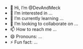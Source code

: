 - 👋 Hi, I’m @DevAndMeck
- 👀 I’m interested in ...
- 🌱 I’m currently learning ...
- 💞️ I’m looking to collaborate on ...
- 📫 How to reach me ...
- 😄 Pronouns: ...
- ⚡ Fun fact: ...

<!---
DevAndMeck/DevAndMeck is a ✨ special ✨ repository because its `README.md` (this file) appears on your GitHub profile.
You can click the Preview link to take a look at your changes.
--->
